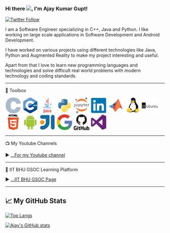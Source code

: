 ### Hi there <img src="https://raw.githubusercontent.com/MartinHeinz/MartinHeinz/master/wave.gif" width="30px">, I'm Ajay Kumar Gupt!
[![Twitter Follow](https://img.shields.io/twitter/follow/4j4ycfd?label=Follow%20me%20on%20tweeter&style=social)](https://twitter.com/intent/follow/4j4ycfd)

I am a Software Engineer specializing in C++, Java and Python. I like working on large scale applications in Software Development and Android Development.

I have worked on various projects using different technologies like Java, Python and Augmented Reality to make my project interesting and useful.

Apart from that I love to learn new programming languages and technologies and solve difficult real world problems with modern technology and coding standards.

***

🧰 Toolbox

<img src="https://github.com/devicons/devicon/blob/master/icons/c/c-original.svg" alt="C logo" width="50" height="50"> <img src="https://github.com/devicons/devicon/blob/master/icons/cplusplus/cplusplus-original.svg" alt="C++ logo" width="50" height="50"> <img src="https://github.com/devicons/devicon/blob/master/icons/java/java-original-wordmark.svg" alt="Java logo" width="50" height="50"> <img src="https://github.com/devicons/devicon/blob/master/icons/python/python-original.svg" alt="Python logo" width="50" height="50"> <img src="https://github.com/devicons/devicon/blob/master/icons/jupyter/jupyter-original-wordmark.svg" alt="Jupyter logo" width="50" height="50"> <img src="https://github.com/devicons/devicon/blob/master/icons/linkedin/linkedin-original.svg" alt="LinkedIn logo" width="50" height="50"> <img src="https://github.com/devicons/devicon/blob/master/icons/matlab/matlab-original.svg" alt="MATLAB logo" width="50" height="50"> <img src="https://github.com/devicons/devicon/blob/master/icons/linux/linux-original.svg" alt="Linux logo" width="50" height="50"> <img src="https://github.com/devicons/devicon/blob/master/icons/ubuntu/ubuntu-plain-wordmark.svg" alt="Ubuntu logo" width="50" height="50"> <img src="https://github.com/devicons/devicon/blob/master/icons/html5/html5-original-wordmark.svg" alt="HTML5 logo" width="50" height="50"> <img src="https://github.com/devicons/devicon/blob/master/icons/android/android-original.svg" alt="Android logo" width="50" height="50"> <img src="https://github.com/devicons/devicon/blob/master/icons/intellij/intellij-original.svg" alt="Intellij logo" width="50" height="50">  <img src="https://github.com/devicons/devicon/blob/master/icons/google/google-original.svg" alt="Google logo" width="50" height="50"> <img src="https://github.com/devicons/devicon/blob/master/icons/github/github-original-wordmark.svg" alt="GitHub logo" width="50" height="50"> <img src="https://github.com/devicons/devicon/blob/master/icons/visualstudio/visualstudio-plain.svg" alt="VisualStudio logo" width="50" height="50">

***

📺 My Youtube Channels

▶️ [...For my Youtube channel](https://www.youtube.com/channel/UCo6VyFLg3nyXYTwpdry1Kkg)


***

📘 IIT BHU GSOC Learning Platform

▶️ [...IIT BHU GSOC Page](https://www.notion.so/CSOC-2020-Dev-0f384f652ab2462f9102d59f6a747cd5)

---

## &#x1f4c8; My GitHub Stats

[![Top Langs](https://github-readme-stats.vercel.app/api/top-langs/?username=Ajay3007&hide=java,html,css&theme=radical)](https://github.com/anuraghazra/github-readme-stats)

[![Ajay's GitHub stats](https://github-readme-stats.vercel.app/api?username=Ajay3007&theme=radical)](https://github.com/anuraghazra/github-readme-stats)

<!--
**Ajay3007/Ajay3007** is a ✨ _special_ ✨ repository because its `README.md` (this file) appears on your GitHub profile.

Here are some ideas to get you started:

- 🔭 I’m currently working on ...
- 🌱 I’m currently learning ...
- 👯 I’m looking to collaborate on ...
- 🤔 I’m looking for help with ...
- 💬 Ask me about ...
- 📫 How to reach me: ...
- 😄 Pronouns: ...
- ⚡ Fun fact: ...
-->
